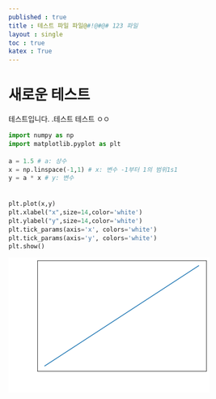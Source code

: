 ```yaml
---
published : true 
title : 테스트 파일 파일@#!@#@# 123 파일  
layout : single 
toc : true 
katex : True 
---
```

# 새로운 테스트

테스트입니다. .테스트 테스트 ㅇㅇ


```python
import numpy as np
import matplotlib.pyplot as plt

a = 1.5 # a: 상수
x = np.linspace(-1,1) # x: 변수 -1부터 1의 범위1s1
y = a * x # y: 변수


plt.plot(x,y)
plt.xlabel("x",size=14,color='white')
plt.ylabel("y",size=14,color='white')
plt.tick_params(axis='x', colors='white')
plt.tick_params(axis='y', colors='white')
plt.show()
```


    
![png](../assets/images/%ED%85%8C%EC%8A%A4%ED%8A%B8%20%ED%8C%8C%EC%9D%BC%20%ED%8C%8C%EC%9D%BC%40%23%21%40%23%40%23%20123%20%ED%8C%8C%EC%9D%BC_1_0.png)
    



```python

```
